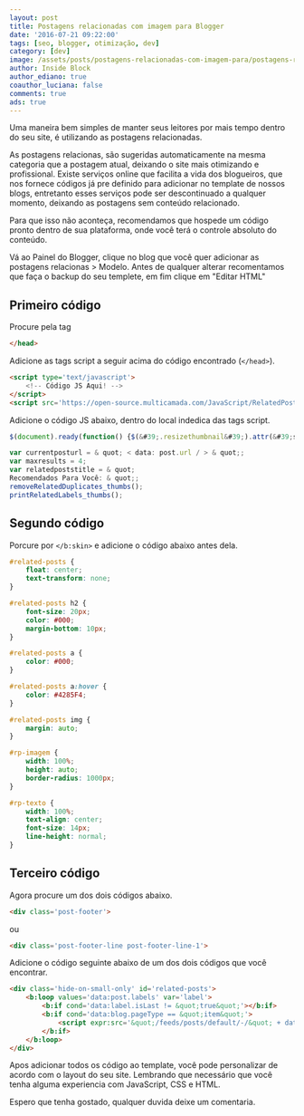 ```yaml
---
layout: post
title: Postagens relacionadas com imagem para Blogger
date: '2016-07-21 09:22:00'
tags: [seo, blogger, otimização, dev]
category: [dev]
image: /assets/posts/postagens-relacionadas-com-imagem-para/postagens-relacionadas-com-imagem-para.jpg
author: Inside Block
author_ediano: true
coauthor_luciana: false
comments: true
ads: true
---
```


Uma maneira bem simples de manter seus leitores por mais tempo dentro do seu site, é utilizando as postagens relacionadas.

As postagens relacionas, são sugeridas automaticamente na mesma categoria que a postagem atual, deixando o site mais otimizando e profissional. Existe serviços online que facilita a vida dos blogueiros, que nos fornece códigos já pre definido para adicionar no template de nossos blogs, entretanto esses serviços pode ser descontinuado a qualquer momento, deixando as postagens sem conteúdo relacionado.

Para que isso não aconteça, recomendamos que hospede um código pronto dentro de sua plataforma, onde você terá o controle absoluto do conteúdo.

Vá ao Painel do Blogger, clique no blog que você quer adicionar as postagens relacionas &gt; Modelo. Antes de qualquer alterar recomentamos que faça o backup do seu templete, em fim clique em "Editar HTML"

## Primeiro código
Procure pela tag

```html
</head>
```

Adicione as tags script a seguir acima do código encontrado (`</head>`).

```html
<script type='text/javascript'>
    <!-- Código JS Aqui! -->
</script>
<script src='https://open-source.multicamada.com/JavaScript/RelatedPostsForBlogger.js'type='text/javascript'/>
```

Adicione o código JS abaixo, dentro do local indedica das tags script.

```js
$(document).ready(function() {$(&#39;.resizethumbnail&#39;).attr(&#39;src&#39;, function(i, src) {returnsrc.replace( &#39;s72-c&#39;, &#39;s500-c&#39; );});});

var currentposturl = & quot; < data: post.url / > & quot;;
var maxresults = 4;
var relatedpoststitle = & quot;
Recomendados Para Você: & quot;;
removeRelatedDuplicates_thumbs();
printRelatedLabels_thumbs();
```

## Segundo código
Porcure por `</b:skin>` e adicione o código abaixo antes dela.

```css
#related-posts {
    float: center;
    text-transform: none;
}

#related-posts h2 {
    font-size: 20px;
    color: #000;
    margin-bottom: 10px;
}

#related-posts a {
    color: #000;
}

#related-posts a:hover {
    color: #4285F4;
}

#related-posts img {
    margin: auto;
}

#rp-imagem {
    width: 100%;
    height: auto;
    border-radius: 1000px;
}

#rp-texto {
    width: 100%;
    text-align: center;
    font-size: 14px;
    line-height: normal;
}
```

## Terceiro código
Agora procure um dos dois códigos abaixo.

```html
<div class='post-footer'>
```

ou

```html
<div class='post-footer-line post-footer-line-1'>
```

Adicione o código seguinte abaixo de um dos dois códigos que você encontrar.

```html
<div class='hide-on-small-only' id='related-posts'>
    <b:loop values='data:post.labels' var='label'>
        <b:if cond='data:label.isLast != &quot;true&quot;'></b:if>
        <b:if cond='data:blog.pageType == &quot;item&quot;'>
            <script expr:src='&quot;/feeds/posts/default/-/&quot; + data:label.name + &quot;?alt=json-in-script&ampcallback=related_results_labels_thumbs&amp;max-results=6&quot;' type='text/javascript'></script>
        </b:if>
    </b:loop>
</div>
```

Apos adicionar todos os código ao template, você pode personalizar de acordo com o layout do seu site. Lembrando que necessário que você tenha alguma experiencia com JavaScript, CSS e HTML.

Espero que tenha gostado, qualquer duvida deixe um comentaria.